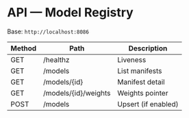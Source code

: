 
# API — Model Registry

Base: `http://localhost:8086`

| Method | Path                 | Description |
|--------|----------------------|-------------|
| GET    | /healthz             | Liveness |
| GET    | /models              | List manifests |
| GET    | /models/{id}         | Manifest detail |
| GET    | /models/{id}/weights | Weights pointer |
| POST   | /models              | Upsert (if enabled) |
